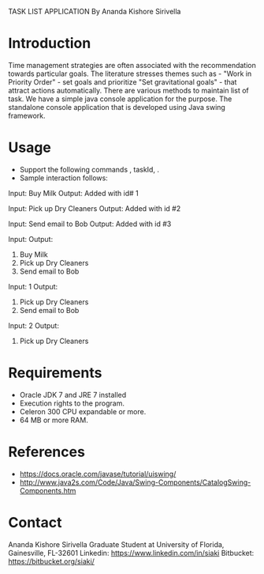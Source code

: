 TASK LIST APPLICATION
By Ananda Kishore Sirivella

# Introduction
Time management strategies are often associated with the recommendation towards particular goals. The literature stresses themes such as - "Work in Priority Order" - set goals and prioritize "Set gravitational goals" - that attract actions automatically. There are various methods to maintain list of task. We have a simple java console application for the purpose. 
The standalone console application that is developed using Java swing framework.
 


# Usage
* Support the following commands <add>, <done> taskId, <list>.
* Sample interaction follows:

Input: <add> Buy Milk
Output: Added with id# 1

Input: <add> Pick up Dry Cleaners
Output: Added with id #2 

Input: <add> Send email to Bob
Output: Added with id #3

Input: <list>
Output: 
1. Buy Milk
2. Pick up Dry Cleaners
3. Send email to Bob

Input: <done> 1
Output:
1. Pick up Dry Cleaners
2. Send email to Bob

Input: <done> 2
Output:
1.	Pick up Dry Cleaners

# Requirements
* Oracle JDK 7 and JRE 7 installed
* Execution rights to the program.
* Celeron 300 CPU expandable or more.
* 64 MB or more RAM.

# References
-	https://docs.oracle.com/javase/tutorial/uiswing/
-	http://www.java2s.com/Code/Java/Swing-Components/CatalogSwing-Components.htm

# Contact
Ananda Kishore Sirivella
Graduate Student at University of Florida, Gainesville, FL-32601
Linkedin: https://www.linkedin.com/in/siaki
Bitbucket: https://bitbucket.org/siaki/